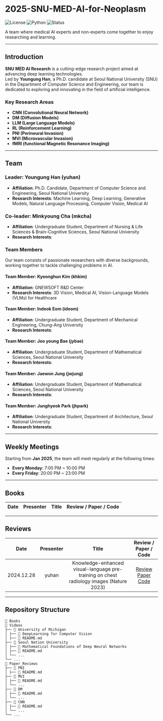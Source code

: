# 2025-SNU-MED-AI-for-Neoplasm

![License](https://img.shields.io/badge/license-MIT-blue.svg)
![Python](https://img.shields.io/badge/Python-3.8%2B-blue)
![Status](https://img.shields.io/badge/Status-Active-brightgreen)

A team where medical AI experts and non-experts come together to enjoy researching and learning.

---

## Introduction

**SNU MED AI Research** is a cutting-edge research project aimed at advancing deep learning technologies.  
Led by **Youngung Han**, a Ph.D. candidate at Seoul National University (SNU) in the Department of Computer Science and Engineering, our team is dedicated to exploring and innovating in the field of artificial intelligence.

### Key Research Areas

- **CNN (Convolutional Neural Network)**
- **DM (Diffusion Models)**
- **LLM (Large Language Models)**
- **RL (Reinforcement Learning)**
- **PNI (Perineural Invasion)**
- **MVI (Microvascular Invasion)**
- **fMRI (functional Magnetic Resonance Imaging)**

---

## Team

### Leader: Youngung Han (yuhan)
- **Affiliation**: Ph.D. Candidate, Department of Computer Science and Engineering, Seoul National University
- **Research Interests**: Machine Learning, Deep Learning, Generative Models, Natural Language Processing, Computer Vision, Medical AI

### Co-leader: Minkyoung Cha (mkcha)
- **Affiliation**: Undergraduate Student, Department of Nursing & Life Sciences & Brain-Cognitive Sciences, Seoul National University
- **Research Interests**: 
 
### Team Members
Our team consists of passionate researchers with diverse backgrounds, working together to tackle challenging problems in AI.
#### Team Member: Kyeonghun Kim (khkim)
- **Affiliation**: GNEWSOFT R&D Center
- **Research Interests**: 3D Vision, Medical AI, Vision-Language Models (VLMs) for Healthcare

#### Team Member: Indeok Eom (ideom)
- **Affiliation**: Undergraduate Student, Department of Mechanical Engineering, Chung-Ang University
- **Research Interests**: 

#### Team Member: Joo young Bae (jybae)
- **Affiliation**: Undergraduate Student, Department of Mathematical Sciences, Seoul National University
- **Research Interests**: 

#### Team Member: Jaewon Jung (jwjung)
- **Affiliation**: Undergraduate Student, Department of Mathematical Sciences, Seoul National University
- **Research Interests**:

#### Team Member: Junghyeok Park (jhpark)
- **Affiliation**: Undergraduate Student, Department of Architecture, Seoul National University
- **Research Interests**:
  
---

## Weekly Meetings

Starting from **Jan 2025**, the team will meet regularly at the following times:

- **Every Monday**: 7:00 PM ~ 10:00 PM 
- **Every Friday**: 20:00 PM ~ 23:00 PM 

---

## Books
| Date | Presenter | Title | Review / Paper / Code |
|:---:|:---:|:---:|:---:|

---

## Reviews
| Date | Presenter | Title | Review / Paper / Code |
|:---:|:---:|:---:|:---:|
| 2024.12.28 | yuhan | Knowledge-enhanced visual-language pre- training on chest radiology images (Nature 2023) | [Review](https://blog.outta.ai/103) <br> [Paper](https://www.nature.com/articles/s41467-023-40260-7) <br> [Code](Reviews/Medical%20AI/Knowledge-enhanced%20visual-language%20pre-%20training%20on%20chest%20radiology%20images%20(Nature%202023)/Knowledge-enhanced%20visual-language%20pre-%20training%20on%20chest%20radiology%20images%20(Nature%202023)_yuhan.ipynb) |

---

## Repository Structure
```
📂 Books
📂 Videos
├── 📁 University of Michigan
│ ├── 📁 DeepLearning for Computer Vision
│ ├── 📄 README.md
├── 📁 Seoul Nation University
│ ├── 📁 Mathematical Foundations of Deep Neural Networks
│ ├── 📄 README.md 
│ └── ...
└── ...
📂 Paper_Reviews
├── 📁 PNI
│ ├── 📄 README.md 
├── 📁 MVI
│ ├── 📄 README.md 
│ └── ...
├── 📁 DM
│ ├── 📄 README.md
│ └── ...
├── 📁 CNN
│ ├── 📄 README.md
│ └── ...
└── ...
```
